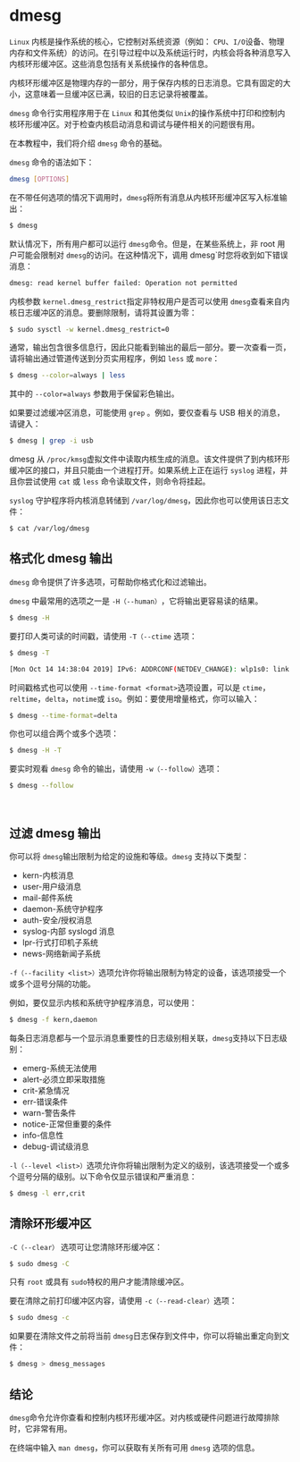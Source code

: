 # dmesg

​`Linux`​ 内核是操作系统的核心，它控制对系统资源（例如： `CPU`​、`I/O`​设备、物理内存和文件系统）的访问。在引导过程中以及系统运行时，内核会将各种消息写入内核环形缓冲区。这些消息包括有关系统操作的各种信息。

内核环形缓冲区是物理内存的一部分，用于保存内核的日志消息。它具有固定的大小，这意味着一旦缓冲区已满，较旧的日志记录将被覆盖。

​`dmesg`​ 命令行实用程序用于在 `Linux`​ 和其他类似 `Unix`​ 的操作系统中打印和控制内核环形缓冲区。对于检查内核启动消息和调试与硬件相关的问题很有用。

在本教程中，我们将介绍 `dmesg`​ 命令的基础。

​`dmesg`​ 命令的语法如下：

```bash
dmesg [OPTIONS]
```

在不带任何选项的情况下调用时，`dmesg`​ 将所有消息从内核环形缓冲区写入标准输出：

```bash
$ dmesg
```

默认情况下，所有用户都可以运行 `dmesg`​ 命令。但是，在某些系统上，非 root 用户可能会限制对 `dmesg`​的访问。在这种情况下，调用 dmesg\`时您将收到如下错误消息：

```bash
dmesg: read kernel buffer failed: Operation not permitted
```

内核参数 `kernel.dmesg_restrict`​ 指定非特权用户是否可以使用 `dmesg`​ 查看来自内核日志缓冲区的消息。要删除限制，请将其设置为零：

```bash
$ sudo sysctl -w kernel.dmesg_restrict=0
```

通常，输出包含很多信息行，因此只能看到输出的最后一部分。要一次查看一页，请将输出通过管道传送到分页实用程序，例如 `less`​ 或 `more`​：

```bash
$ dmesg --color=always | less
```

其中的 `--color=always`​ 参数用于保留彩色输出。

如果要过滤缓冲区消息，可能使用 `grep`​ 。例如，要仅查看与 USB 相关的消息，请键入：

```bash
$ dmesg | grep -i usb
```

dmesg 从 `/proc/kmsg`​ 虚拟文件中读取内核生成的消息。该文件提供了到内核环形缓冲区的接口，并且只能由一个进程打开。如果系统上正在运行 `syslog`​ 进程，并且你尝试使用 `cat`​ 或 `less`​ 命令读取文件，则命令将挂起。

​`syslog`​ 守护程序将内核消息转储到 `/var/log/dmesg`​，因此你也可以使用该日志文件：

```bash
$ cat /var/log/dmesg
```

## 格式化 dmesg 输出

​`dmesg`​ 命令提供了许多选项，可帮助你格式化和过滤输出。

​`dmesg`​ 中最常用的选项之一是 `-H（--human）`​，它将输出更容易读的结果。

```bash
$ dmesg -H
```

要打印人类可读的时间戳，请使用 `-T（--ctime`​ 选项：

```bash
$ dmesg -T

[Mon Oct 14 14:38:04 2019] IPv6: ADDRCONF(NETDEV_CHANGE): wlp1s0: link becomes ready
```

时间戳格式也可以使用 `--time-format <format>`​ 选项设置，可以是 `ctime`​，`reltime`​，`delta`​，`notime`​或 `iso`​。例如：要使用增量格式，你可以输入：

```bash
$ dmesg --time-format=delta
```

你也可以组合两个或多个选项：

```bash
$ dmesg -H -T
```

要实时观看 `dmesg`​ 命令的输出，请使用 `-w（--follow）`​选项：

```bash
$ dmesg --follow
```

‍

## 过滤 dmesg 输出

你可以将 `dmesg`​ 输出限制为给定的设施和等级。`dmesg`​ 支持以下类型：

- kern-内核消息
- user-用户级消息
- mail-邮件系统
- daemon-系统守护程序
- auth-安全/授权消息
- syslog-内部 syslogd 消息
- lpr-行式打印机子系统
- news-网络新闻子系统

​`-f（--facility <list>）`​ 选项允许你将输出限制为特定的设备，该选项接受一个或多个逗号分隔的功能。

例如，要仅显示内核和系统守护程序消息，可以使用：

```bash
$ dmesg -f kern,daemon
```

每条日志消息都与一个显示消息重要性的日志级别相关联，`dmesg`​ 支持以下日志级别：

- emerg-系统无法使用
- alert-必须立即采取措施
- crit-紧急情况
- err-错误条件
- warn-警告条件
- notice-正常但重要的条件
- info-信息性
- debug-调试级消息

​`-l（--level <list>）`​选项允许你将输出限制为定义的级别，该选项接受一个或多个逗号分隔的级别。以下命令仅显示错误和严重消息：

```bash
$ dmesg -l err,crit
```

## 清除环形缓冲区

​`-C（--clear）`​ 选项可让您清除环形缓冲区：

```bash
$ sudo dmesg -C
```

只有 `root`​ 或具有 `sudo`​ 特权的用户才能清除缓冲区。

要在清除之前打印缓冲区内容，请使用 `-c（--read-clear）`​选项：

```bash
$ sudo dmesg -c
```

如果要在清除文件之前将当前 `dmesg`​ 日志保存到文件中，你可以将输出重定向到文件：

```bash
$ dmesg > dmesg_messages
```

## 结论

​`dmesg`​ 命令允许你查看和控制内核环形缓冲区。对内核或硬件问题进行故障排除时，它非常有用。

在终端中输入 `man dmesg`​，你可以获取有关所有可用 `dmesg`​ 选项的信息。
